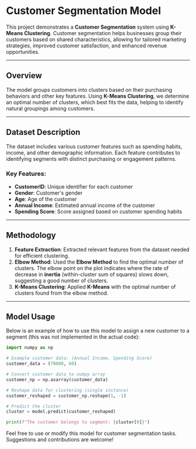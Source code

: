 # Customer Segmentation Model

This project demonstrates a **Customer Segmentation** system using **K-Means Clustering**. Customer segmentation helps businesses group their customers based on shared characteristics, allowing for tailored marketing strategies, improved customer satisfaction, and enhanced revenue opportunities.

---

## Overview  
The model groups customers into clusters based on their purchasing behaviors and other key features. Using **K-Means Clustering**, we determine an optimal number of clusters, which best fits the data, helping to identify natural groupings among customers.

---

## Dataset Description  
The dataset includes various customer features such as spending habits, income, and other demographic information. Each feature contributes to identifying segments with distinct purchasing or engagement patterns.

### Key Features:
- **CustomerID**: Unique identifier for each customer
- **Gender**: Customer's gender
- **Age**: Age of the customer
- **Annual Income**: Estimated annual income of the customer
- **Spending Score**: Score assigned based on customer spending habits

---

## Methodology  

1. **Feature Extraction**: Extracted relevant features from the dataset needed for efficient clustering.
2. **Elbow Method**: Used the **Elbow Method** to find the optimal number of clusters. The elbow point on the plot indicates where the rate of decrease in **inertia** (within-cluster sum of squares) slows down, suggesting a good number of clusters.
3. **K-Means Clustering**: Applied **K-Means** with the optimal number of clusters found from the elbow method.

---

## Model Usage  

Below is an example of how to use this model to assign a new customer to a segment (this was not implemented in the actual code):

```python
import numpy as np

# Example customer data: (Annual Income, Spending Score)
customer_data = (70000, 60)

# Convert customer data to numpy array
customer_np = np.asarray(customer_data)

# Reshape data for clustering (single instance)
customer_reshaped = customer_np.reshape(1, -1)

# Predict the cluster
cluster = model.predict(customer_reshaped)

print(f"The customer belongs to segment: {cluster[0]}")
```

Feel free to use or modify this model for customer segmentation tasks. Suggestions and contributions are welcome!
